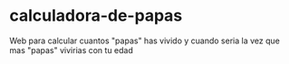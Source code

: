 # calculadora-de-papas
Web para calcular cuantos "papas" has vivido y cuando seria la vez que mas "papas" vivirias con tu edad
